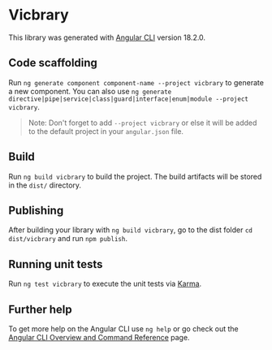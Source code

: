 # Vicbrary

This library was generated with [Angular CLI](https://github.com/angular/angular-cli) version 18.2.0.

## Code scaffolding

Run `ng generate component component-name --project vicbrary` to generate a new component. You can also use `ng generate directive|pipe|service|class|guard|interface|enum|module --project vicbrary`.
> Note: Don't forget to add `--project vicbrary` or else it will be added to the default project in your `angular.json` file. 

## Build

Run `ng build vicbrary` to build the project. The build artifacts will be stored in the `dist/` directory.

## Publishing

After building your library with `ng build vicbrary`, go to the dist folder `cd dist/vicbrary` and run `npm publish`.

## Running unit tests

Run `ng test vicbrary` to execute the unit tests via [Karma](https://karma-runner.github.io).

## Further help

To get more help on the Angular CLI use `ng help` or go check out the [Angular CLI Overview and Command Reference](https://angular.dev/tools/cli) page.
